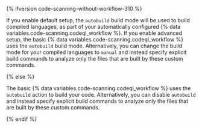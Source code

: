 {% ifversion code-scanning-without-workflow-310 %}

If you enable default setup, the `autobuild` build mode will be used to build compiled languages, as part of your automatically configured {% data variables.code-scanning.codeql_workflow %}. If you enable advanced setup, the basic {% data variables.code-scanning.codeql_workflow %} uses the `autobuild` build mode. Alternatively, you can change the build mode for your compiled languages to `manual` and instead specify explicit build commands to analyze only the files that are built by these custom commands.

{% else %}

The basic {% data variables.code-scanning.codeql_workflow %} uses the `autobuild` action to build your code. Alternatively, you can disable `autobuild` and instead specify explicit build commands to analyze only the files that are built by these custom commands.

{% endif %}
